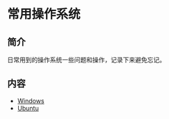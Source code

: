 # 常用操作系统

## 简介
日常用到的操作系统一些问题和操作，记录下来避免忘记。
## 内容
- [Windows](https://ebook.big1000.com/11-%E5%B8%B8%E7%94%A8%E6%93%8D%E4%BD%9C%E7%B3%BB%E7%BB%9F/01-Windows/)
- [Ubuntu](https://ebook.big1000.com/11-%E5%B8%B8%E7%94%A8%E6%93%8D%E4%BD%9C%E7%B3%BB%E7%BB%9F/02-Ubuntu/)

